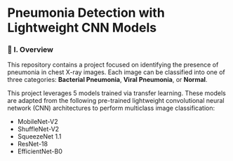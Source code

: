 # Pneumonia Detection with Lightweight CNN Models

### 🧐 I. Overview
This repository contains a project focused on identifying the presence of pneumonia in chest X-ray images. Each image can be classified into one of three categories: **Bacterial Pneumonia**, **Viral Pneumonia**, or **Normal**.

This project leverages 5 models trained via transfer learning. These models are adapted from the following pre-trained lightweight convolutional neural network (CNN) architectures to perform multiclass image classification:
- MobileNet-V2
- ShuffleNet-V2
- SqueezeNet 1.1
- ResNet-18
- EfficientNet-B0

